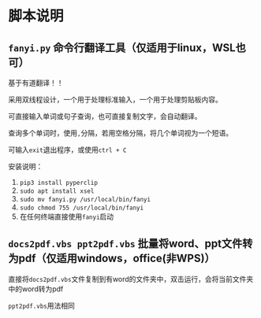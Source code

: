 # 脚本说明

## `fanyi.py` 命令行翻译工具（仅适用于linux，WSL也可）

基于有道翻译！！

采用双线程设计，一个用于处理标准输入，一个用于处理剪贴板内容。

可直接输入单词或句子查询，也可直接复制文字，会自动翻译。

查询多个单词时，使用`,`分隔，若用空格分隔，将几个单词视为一个短语。

可输入`exit`退出程序，或使用`ctrl + C`

安装说明：
1. `pip3 install pyperclip`
2. `sudo apt install xsel`
3. `sudo mv fanyi.py /usr/local/bin/fanyi`
4. `sudo chmod 755 /usr/local/bin/fanyi`
5. 在任何终端直接使用`fanyi`启动

## `docs2pdf.vbs ppt2pdf.vbs` 批量将word、ppt文件转为pdf（仅适用windows，office(非WPS)）

直接将`docs2pdf.vbs`文件复制到有word的文件夹中，双击运行，会将当前文件夹中的word转为pdf

`ppt2pdf.vbs`用法相同
